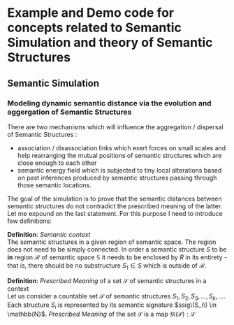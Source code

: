 # Example and Demo code for concepts related to Semantic Simulation and theory of Semantic Structures

## Semantic Simulation

### Modeling dynamic semantic distance via the evolution and aggergation of Semantic Structures 

There are two mechanisms which will influence the aggregation / dispersal of Semantic Structures :

 * association / disassociation links which exert forces on small scales and help rearranging the mutual positions of semantic structures which are close enough to each other
 * semantic energy field which is subjected to tiny local alterations based on past inferences produced by semantic structures passing through those semantic locations.

The goal of the simulation is to prove that the semantic distances between semantic structures do not contradict the prescribed meaning of the latter. Let me expound on the last statement. For this purpose I need to introduce few definitions:

**Definition**: _Semantic context_ \
The semantic structures in a given region of semantic space. The region does not need to be simply connected. In order a semantic structure $S$ to be **in** region $\mathcal{R}$ of semantic space $\mathbb{S}$  it needs to be enclosed by $R$ in its entirety - that is, there should be no substructure $S_1 \in S$ which is outside of $\mathcal{R}$. 

**Definition**: _Prescribed Meaning_ of a set $\mathcal{S}$ of semantic structures in a context \
Let us consider a countable set $\mathcal{S}$ of semantic structures $S_1, S_2, S_3, \dots, S_k, \dots$. Each structure $S_i$ is represented by its semantic signature $ssig\(S_i\) \in \mathbb{N}$. _Prescribed Meaning_ of the set $\mathcal{S}$ is a map $\mathfrak{M}\left(\mathcal{S}\right): \mathcal{S}$

